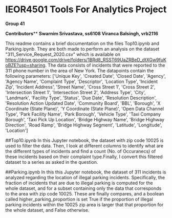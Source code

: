 # IEOR4501 Tools For Analytics Project
**Group 41**

**Contributors****
**Swarnim Srivastava, ss6108
Viranca Balsingh, vrb2116**

This readme contains a brief documentation on the files Top10.ipynb and Parking.ipynb. They are both made to perform an analysis on the dataset "311_Service_Request_2020.csv" which is available on https://drive.google.com/drive/folders/1BRd8_RSST69UaZRBeD_dtXGw9fuKoBZE?usp=sharing.
The data consists of incidents that were reported to the 311 phone number in the area of New York. The datapoints contain the following parameters: ['Unique Key', 'Created Date', 'Closed Date', 'Agency', 'Agency Name',
       'Complaint Type', 'Descriptor', 'Location Type', 'Incident Zip',
       'Incident Address', 'Street Name', 'Cross Street 1', 'Cross Street 2',
       'Intersection Street 1', 'Intersection Street 2', 'Address Type',
       'City', 'Landmark', 'Facility Type', 'Status', 'Due Date',
       'Resolution Description', 'Resolution Action Updated Date',
       'Community Board', 'BBL', 'Borough', 'X Coordinate (State Plane)',
       'Y Coordinate (State Plane)', 'Open Data Channel Type',
       'Park Facility Name', 'Park Borough', 'Vehicle Type',
       'Taxi Company Borough', 'Taxi Pick Up Location', 'Bridge Highway Name',
       'Bridge Highway Direction', 'Road Ramp', 'Bridge Highway Segment',
       'Latitude', 'Longitude', 'Location']
 


##Top10.ipynb
In this Jupyter notebook, the dataset with zip code 10025 is used to filter the data. Then, I look at different columns to identify what are the different types of incidents and find a count (No. of Occuranecs) of these incidents based on their complaint type.Finally, I convert this filtered dataset to a series as asked in the question.

##Parking.ipynb
In this this Jupyter notebook, the dataset of 311 incidents is analyzed regarding the location of illegal parking incidents. 
Specifically, the fraction of incidents that are due to illegal parking is computed for the whole dataset, and for a subset containing only the data that corresponds to the area with zip code 10025.
These are finally compares, and a boolean called higher_parking_proportion is set True if the proportion of illegal parking incidents within the 10025 zip area is larger that that proportion for the whole dataset, and False otherwise.


